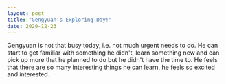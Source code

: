 ```yaml
---
layout: post
title: "Gengyuan's Exploring Day!"
date: 2020-12-23
---
```


Gengyuan is not that busy today, i.e. not much urgent needs to do. He can start to get familiar with something he didn't, learn something new and can pick up more that he planned to do but he didn't have the time to. He feels that there are so many interesting things he can learn, he feels so excited and interested.